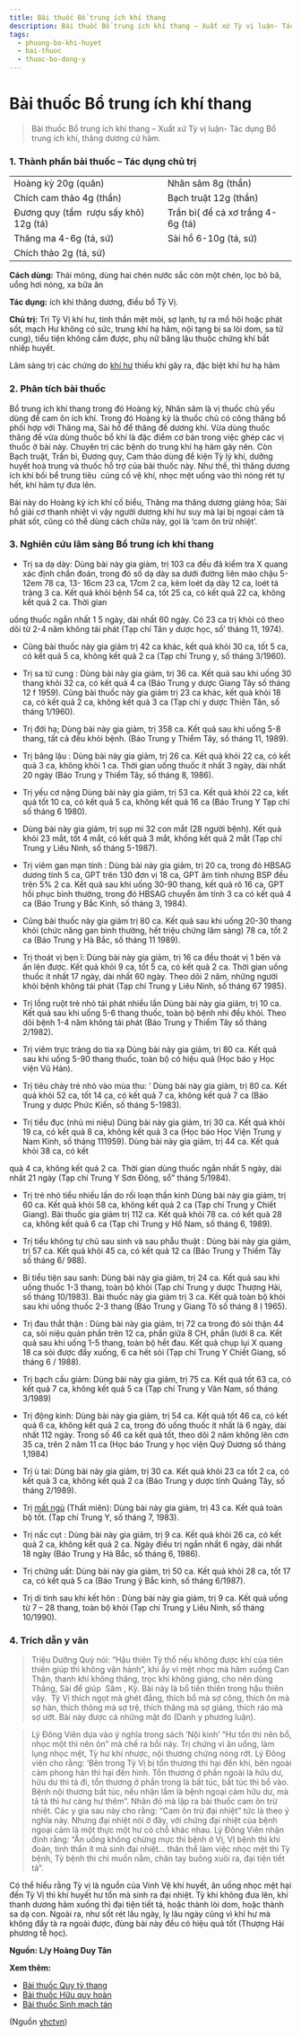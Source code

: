 ```yaml
---
title: Bài thuốc Bổ trung ích khí thang
description: Bài thuốc Bổ trung ích khí thang – Xuất xứ Tỳ vị luận- Tác dụng Bổ trung ích khí, thăng dương cử hãm.
tags:
  - phuong-bo-khi-huyet
  - bai-thuoc
  - thuoc-bo-dong-y
---
```


# Bài thuốc Bổ trung ích khí thang 

> Bài thuốc Bổ trung ích khí thang – Xuất xứ Tỳ vị luận- Tác dụng Bổ trung ích khí, thăng dương cử hãm.

### 1. Thành phần bài thuốc – Tác dụng chủ trị

|  |  |
| --- | --- |
| Hoàng kỳ 20g (quân) | Nhân sâm 8g (thần) |
| Chích cam thảo 4g (thần) | Bạch truật 12g (thần) |
| Đương quy (tẩm  rượu sấy khô) 12g (tá) | Trần bì( để cả xơ trắng 4-6g (tá) |
| Thăng ma 4-6g (tá, sứ) | Sài hồ 6-10g (tá, sứ) |
| Chích thảo 2g (tá, sứ) |  |

**Cách dùng:** Thái mỏng, dùng hai chén nước sắc còn một chén, lọc bỏ bã, uổng hơi nóng, xa bữa ăn

**Tác dụng:** ích khí thăng dương, điều bổ Tỳ Vị. 

**Chủ trị:** Trị Tỳ Vị khí hư, tinh thần mệt mỏi, sợ lạnh, tự ra mồ hôi hoặc phát sốt, mạch Hư không có sức, trung khí hạ hãm, nội tạng bị sa lòi dom, sa tử cung), tiểu tiện không cầm được, phụ nữ băng lậu thuộc chứng khí bất nhiếp huyết.

Lâm sàng trị các chứng do [khí hư](/yhctvn/chung-thieu-khi-hut-hoi/) thiếu khí gây ra, đặc biệt khí hư hạ hãm

### 2. Phân tích bài thuốc

Bổ trung ích khí thang trong đó Hoàng kỳ, Nhân sâm là vị thuốc chủ yếu dùng để cam ôn ích khí. Trong đó Hoàng kỳ là thuốc chủ có công thăng bổ phối hợp với Thăng ma, Sài hồ để thăng đề dương khí. Vừa dùng thuốc thăng đề vừa dùng thuốc bổ khí là đặc điểm cơ bản trong việc ghép các vị thuốc ở bài này. Chuyên trị các bệnh do trung khí hạ hãm gây nên. Còn Bạch truật, Trần bì, Đương quy, Cam thảo dùng để kiện Tỳ lý khí, dưỡng huyết hoà trung và thuốc hỗ trợ của bài thuốc này. Như thế, thì thăng dương ích khí bồi bể trung tiêu  củng cố vệ khí, nhọc mệt uống vào thì nóng rét tự hết, khí hãm tự đưa lên.

Bài này do Hoàng kỳ ích khí cố biểu, Thăng ma thăng dương giáng hỏa; Sài hồ giải cơ thanh nhiệt vì vậy người dương khí hư suy mà lại bị ngoại cảm tà phát sốt, cũng có thể dùng cách chữa này, gọi là ‘cam ôn trừ nhiệt’.

### 3. Nghiên cứu lâm sàng Bổ trung ích khí thang

+ Trị sa dạ dày: Dùng bài này gia giảm, trị 103 ca đều đã kiểm tra X quang xác định chẩn đoán, trong đó số dạ dày sa dưới đường liên mào chậu 5- 12em 78 ca, 13- 16cm 23 ca, 17cm 2 ca, kèm loét dạ dày 12 ca, loét tá tràng 3 ca. Kết quả khỏi bệnh 54 ca, tốt 25 ca, có kết quả 22 ca, không kết quả 2 ca. Thời gian

uống thuốc ngắn nhất 1 5 ngày, dài nhất 60 ngày. Có 23 ca trị khỏi có theo dõi từ 2-4 năm không tái phát (Tạp chí Tân y dược học, số’ tháng 11, 1974).

+ Cũng bài thuốc này gia giảm trị 42 ca khác, kết quả khỏi 30 ca, tốt 5 ca, có kết quả 5 ca, không kết quả 2 ca (Tạp chí Trung y, số tháng 3/1960).

+ Trị sa tử cung : Dùng bài này gia giảm, trị 36 ca. Kết quả sau khi uống 30 thang khỏi 32 ca, có kết quả 4 ca (Báo Trung y dược Giang Tây số tháng 12 f 1959). Cũng bài thuốc này gia giảm trị 23 ca khác, kết quả khỏi 18 ca, có kết quả 2 ca, không kết quả 3 ca (Tạp chí y dược Thiên Tân, số tháng 1/1960).

+ Trị đới hạ; Dùng bài này gia giảm, trị 358 ca. Kết quả sau khi uống 5-8 thang, tất cả đều khỏi bệnh. (Báo Trung y Thiểm Tây, số tháng 11, 1989).

+ Trị băng lậu : Dùng bài này gia giảm, trị 26 ca. Kết quả khỏi 22 ca, có kết quả 3 ca, không khỏi 1 ca. Thời gian uống thuốc ít nhất 3 ngày, dài nhất 20 ngày (Báo Trung y Thiểm Tây, số tháng 8, 1986).

+ Trị yếu cơ nặng Dùng bài này gia giảm, trị 53 ca. Kết quả khỏi 22 ca, kết quả tốt 10 ca, có kết quả 5 ca, không kết quả 16 ca (Báo Trung Y Tạp chí số tháng 6 1980).

+ Dùng bài này gia giảm, trị sụp mi 32 con mắt (28 người bệnh). Kết quả khỏi 23 mắt, tốt 4 mắt, có kết quả 3 mắt, khống kết quả 2 mắt (Tạp chí Trung y Liêu Ninh, số tháng 5-1987).

+ Trị viêm gan mạn tính : Dùng bài này gia giảm, trị 20 ca, trong đó HBSAG dương tính 5 ca, GPT trên 130 đơn vị 18 ca, GPT âm tính nhưng BSP đều trên 5% 2 ca. Kết quả sau khi uống 30-90 thang, kết quả rõ 16 ca, GPT hồi phục bình thường, trong đó HBSAG chuyển âm tính 3 ca có kết quả 4 ca (Báo Trung y Bắc Kinh, số tháng 3, 1984).

+ Cũng bài thuốc này gia giảm trị 80 ca. Kết quả sau khi uống 20-30 thang khỏi (chức năng gan bình thường, hết triệu chứng lâm sàng) 78 ca, tốt 2 ca (Báo Trung y Hà Bắc, số tháng 11 1989).

+ Trị thoát vị bẹn ĩ: Dùng bài này gia giảm, trị 16 ca đều thoát vị 1 bên và ấn lên được. Kết quả khỏi 9 ca, tốt 5 ca, có kết quả 2 ca. Thời gian uống thuốc ít nhất 17 ngày, dài nhất 60 ngày. Theo dõi 2 năm, những người khỏi bệnh không tái phát (Tạp chí Trung y Liêu Ninh, số tháng 67 1985).

+ Trị lồng ruột trẻ nhỏ tái phát nhiều lần Dùng bài này gia giảm, trị 10 ca. Kết quả sau khi uống 5-6 thang thuốc, toàn bộ bệnh nhi đều khỏi. Theo dõi bệnh 1-4 năm không tái phát (Báo Trung y Thiểm Tây số tháng 2/1982).

+ Trị viêm trực tràng do tia xạ Dùng bài này gia giảm, trị 80 ca. Kết quả sau khi uống 5-90 thang thuốc, toàn bộ có hiệu quả (Học báo y Học viện Vũ Hán).

+ Trị tiêu chảy trẻ nhỏ vào mùa thu: ‘ Dùng bài này gia giảm, trị 80 ca. Kết quả khỏi 52 ca, tốt 14 ca, có kết quả 7 ca, không kết quả 7 ca (Báo Trung y dược Phức Kiến, số tháng 5-1983).

+ Trị tiểu đục (nhủ mi niệu) Dùng bài này gia giảm, trị 30 ca. Kết quả khỏi 19 ca, có kết quả 8 ca, không kết quả 3 ca (Học báo Học Viện Trung y Nam Kinh, số tháng 111959). Dùng bài này gia giảm, trị 44 ca. Kết quả khỏi 38 ca, có kết

quả 4 ca, không kết quả 2 ca. Thời gian dùng thuốc ngắn nhất 5 ngày, dài nhất 21 ngày (Tạp chí Trung Y Sơn Đông, sổ” tháng 5/1984).

+ Trị trẻ nhỏ tiểu nhiều lần do rối loạn thần kinh Dùng bài này gia giảm, trị 60 ca. Kết quả khỏi 58 ca, không kết quả 2 ca (Tạp chí Trung y Chiết Giang). Bài thuốc gia giảm trị 112 ca. Kết quả khỏi 78 ca. có kết quả 28 ca, không kết quả 6 ca (Tạp chỉ Trung y Hồ Nam, số tháng 6, 1989).

+ Trị tiểu không tự chủ sau sinh và sau phẫu thuật : Dùng bài này gia giảm, trị 57 ca. Kết quả khỏi 45 ca, có kết quả 12 ca (Báo Trung y Thiểm Tây số tháng 6/ 988).

+ Bí tiểu tiện sau sanh: Dùng bài này gia giảm, trị 24 ca. Kết quả sau khi uống thuốc 1-3 thang, toàn bộ khỏi (Tạp chí Trung y dược Thượng Hải, số tháng 10/1983). Bài thuốc này gia giảm trị 3 ca. Kết quả toàn bộ khỏi sau khi uống thuốc 2-3 thang (Báo Trung y Giang Tô số tháng 8 Ị 1965).

+ Trị đau thắt thận : Dùng bài này gia giảm, trị 72 ca trong đó sỏi thận 44 ca, sỏi niệu quản phần trên 12 ca, phần giữa 8 CH, phần (lưới 8 ca. Kết quả sau khi uống 1-5 thang, toàn bộ hết đau. Kết quả chụp lụi X quang 18 ca sỏi được đẩy xuống, 6 ca hết sỏi (Tạp chí Trung Y Chiết Giang, số tháng 6 / 1988).

+ Trị bạch cầu giảm: Dùng bài này gia giảm, trị 75 ca. Kết quả tốt 63 ca, có kết quả 7 ca, không kết quả 5 ca (Tạp chí Trung y Vân Nam, số tháng 3/1989)

+ Trị động kinh: Dùng bài này gia giảm, trị 54 ca. Kết quả tốt 46 ca, có kết quả 6 ca, không kết quả 2 ca, trong đó uống thuốc ít nhất là 6 ngày, dài nhất 112 ngày. Trong số 46 ca kết quả tốt, theo dõi 2 năm không lên cơn 35 ca, trên 2 năm 11 ca (Học báo Trung y học viện Quý Dương số tháng 1,1984)

+ Trị ù tai: Dùng bài này gia giảm, trị 30 ca. Kết quả khỏi 23 ca tốt 2 ca, có kết quả 3 ca, không kết quả 2 ca (Báo Trung y dược tỉnh Quảng Tây, số tháng 2/1989).

+ Trị [mất ngủ](/yhctvn/chung-mat-ngu-theo-dong-y/) (Thất miên): Dùng bài này gia giảm, trị 43 ca. Kết quả toàn bộ tốt. (Tạp chí Trung Y, số tháng 7, 1983).

+ Trị nấc cụt : Dùng bài này gia giảm, trị 9 ca. Kết quả khỏi 26 ca, có kết quả 2 ca, không kết quả 2 ca. Ngày điều trị ngắn nhất 6 ngày, dài nhất 18 ngày (Báo Trung y Hà Bắc, số tháng 6, 1986).

+ Trị chứng uất: Dùng bài này gia giảm, trị 50 ca. Kết quả khỏi 28 ca, tốt 17 ca, có kết quả 5 ca (Báo Trung ỹ Bắc kinh, số tháng 6/1987).

+ Trị di tinh sau khi kết hôn : Dùng bài này gia giảm, trị 9 ca. Kết quả uống từ 7 – 28 thang, toàn bộ khỏi (Tạp chí Trung y Liêu Ninh, số tháng 10/1990).

### 4. Trích dẫn y văn

> Triệu Dưỡng Quỳ nói: “Hậu thiên Tỳ thổ nếu không được khí của tiên thiên giúp thì không vận hành”, khí ấy vì mệt nhọc mà hãm xuống Can Thận, thanh khí không thăng, trọc khí không giáng, cho nên dùng Thăng, Sài để giúp  Sâm , Kỳ. Bài này là bổ tiên thiên trong hậu thiên vậy.  Tỳ Vị thích ngọt mà ghét đắng, thích bổ mà sợ công, thích ôn mà sợ hàn, thích thông mà sợ trệ, thích thăng mà sợ giáng, thích ráo mà sợ ướt. Bài này được cả những mặt đó (Danh y phương luận).

> Lý Đông Viên dựa vào ý nghĩa trong sách ‘Nội kinh’ “Hư tổn thì nên bổ, nhọc một thì nên ôn” mà chế ra bồi náy. Trị chứng vì ăn uống, làm lụng nhọc mệt, Tỳ hư khí nhược, nội thương chứng nóng rớt. Lý Đông viên cho rằng: ‘Bên trong Tỳ Vị bị tổn thương thì hại đến khí, bên ngoài cảm phong hàn thì hại đến hình. Tổn thương ở phần ngoài là hữu dư, hữu dư thì tả đi, tổn thương ở phần trong là bất túc, bất túc thì bổ vào. Bệnh nội thương bất túc, nếu nhận lầm là bệnh ngoại cảm hữu dư, mà tả tà thì hư càng hư thêm”. Nhân đó mà lập ra bài thuốc cam ôn trừ nhiệt. Các y gia sau này cho rằng: “Cam ôn trừ đại nhiệt” tức là theo ý nghĩa này. Nhưng đại nhiệt nói ở đây, với chứng đại nhiệt của bệnh ngoại cảm là một thực một hư có chỗ khác nhau. Lý Đông Viên nhận định rằng: “Ăn uống không chừng mực thì bệnh ở Vị, VỊ bệnh thì khí đoản, tinh thần ít mà sinh đại nhiệt… thân thể làm việc nhọc mệt thì Tỳ bệnh, Tỳ bệnh thì chỉ muốn nằm, chân tay buông xuôi ra, đại tiện tiết tả”.

Có thể hiểu rằng Tỳ vị là nguồn của Vinh Vệ khí huyết, ăn uống nhọc mệt hại đến Tỳ Vị thì khí huyết hư tổn mà sinh ra đại nhiệt. Tỳ khí không đưa lên, khí thanh dương hãm xuống thì đại tiện tiết tả, hoặc thành lòi dom, hoặc thành sa dạ con. Ngoài ra, như sốt rét lâu ngày, lỵ lâu ngày cũng vì khí hư mà không đẩy tà ra ngoài được, đùng bài này đều có hiệu quả tốt (Thượng Hải phương tễ học).

**Nguồn: L/y Hoàng Duy Tân**

**Xem thêm:**

* [Bài thuốc Quy tỳ thang](/yhctvn/bai-thuoc-quy-ty-thang/)
* [Bài thuốc Hữu quy hoàn](/yhctvn/bai-thuoc-huu-quy-hoan/)
* [Bài thuốc Sinh mạch tán](/yhctvn/bai-thuoc-sinh-mach-tan/)

(Nguồn <a href="https://yhctvn.com/bai-thuoc-bo-trung-ich-khi-thang/" target="_blank">yhctvn</a>)

